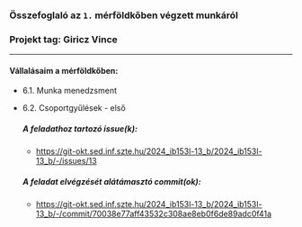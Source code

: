 ### Összefoglaló az `1.` mérföldkőben végzett munkáról

### Projekt tag: Giricz Vince

___

#### Vállalásaim a mérföldkőben: 

 - 6.1. Munka menedzsment
 - 6.2. Csoportgyűlések - első

    ##### A feladathoz tartozó issue(k):

     - https://git-okt.sed.inf.szte.hu/2024_ib153l-13_b/2024_ib153l-13_b/-/issues/13

    ##### A feladat elvégzését alátámasztó commit(ok):

     - https://git-okt.sed.inf.szte.hu/2024_ib153l-13_b/2024_ib153l-13_b/-/commit/70038e77aff43532c308ae8eb0f6de89adc0f41a
